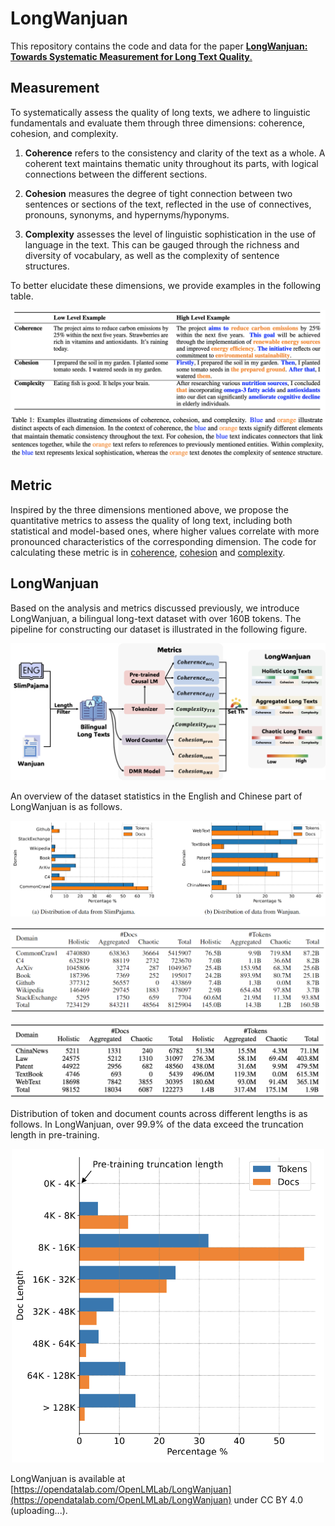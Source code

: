 # LongWanjuan
This repository contains the code and data for the paper
[**LongWanjuan: Towards Systematic Measurement for Long Text Quality**.](https://arxiv.org/abs/2402.13583)

## Measurement
To systematically assess the quality of long texts, we adhere to linguistic fundamentals and evaluate them through three dimensions: 
coherence, cohesion, and complexity.

1. **Coherence** refers to the consistency and clarity of the text as a whole. 
A coherent text maintains thematic unity throughout its parts, with logical connections between the different sections. 

2. **Cohesion** measures the degree of tight connection between two sentences or sections of the text, 
reflected in the use of connectives, pronouns, synonyms, and hypernyms/hyponyms.

3. **Complexity** assesses the level of linguistic sophistication in the use of language in the text. 
This can be gauged through the richness and diversity of vocabulary, as well as the complexity of sentence structures. 

To better elucidate these dimensions, we provide examples in the following table.

![Examples](assets/examples.png)


## Metric
Inspired by the three dimensions mentioned above, we propose the quantitative metrics to assess the quality of long text, 
including both statistical and model-based ones, where higher values correlate with more pronounced characteristics of the corresponding dimension.
The code for calculating these metric is in [coherence](coherence), [cohesion](cohesion) and [complexity](complexity).

## LongWanjuan
Based on the analysis and metrics discussed previously, we introduce LongWanjuan, a bilingual long-text dataset with over 160B tokens. 
The pipeline for constructing our dataset is illustrated in the following figure.

![Pipeline](assets/pipeline.png)

An overview of the dataset statistics in the English and Chinese part of LongWanjuan is as follows.

![domain](assets/domain.png)

![en_stat](assets/en_stat.png)

![cn_stat](assets/cn_stat.png)

Distribution of token and document counts across different lengths is as follows. 
In LongWanjuan, over 99.9% of the data exceed the truncation length in pre-training.

<div align="center">
    <img src="assets/length.png" width="500px">
</div>

LongWanjuan is available at [https://opendatalab.com/OpenLMLab/LongWanjuan](https://opendatalab.com/OpenLMLab/LongWanjuan) under CC BY 4.0 (uploading...).